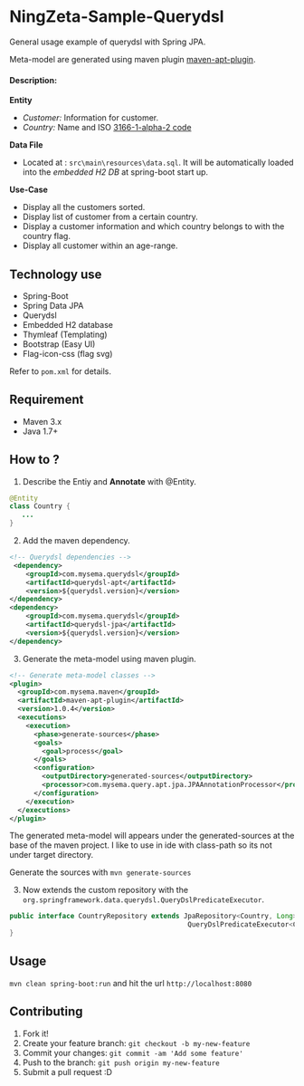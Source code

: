 # NingZeta-Sample-Querydsl

General usage example of querydsl with Spring JPA.

Meta-model are generated using maven plugin [maven-apt-plugin](https://github.com/querydsl/apt-maven-plugin).

#### Description:
**Entity**
* _Customer:_ Information for customer.
* _Country:_ Name and ISO [3166-1-alpha-2 code](http://www.iso.org/iso/country_names_and_code_elements)

**Data File**
* Located at : `src\main\resources\data.sql`. It will be automatically loaded into the _embedded H2 DB_ at spring-boot start up.

**Use-Case**
* Display all the customers sorted.
* Display list of customer from a certain country.
* Display a customer information and which country belongs to with the country flag.
* Display all customer within an age-range.

## Technology use
* Spring-Boot
* Spring Data JPA
* Querydsl
* Embedded H2 database
* Thymleaf (Templating)
* Bootstrap (Easy UI)
* Flag-icon-css (flag svg)

Refer to `pom.xml` for details.

## Requirement

* Maven 3.x
* Java 1.7+

## How to ?
1) Describe the Entiy and **Annotate** with @Entity.
```java
@Entity
class Country {
   ...
}
````
2) Add the maven dependency.
```xml
<!-- Querydsl dependencies -->
 <dependency>
	<groupId>com.mysema.querydsl</groupId>
	<artifactId>querydsl-apt</artifactId>
	<version>${querydsl.version}</version>
</dependency>
<dependency>
	<groupId>com.mysema.querydsl</groupId>
	<artifactId>querydsl-jpa</artifactId>
	<version>${querydsl.version}</version>
</dependency>
````
3) Generate the meta-model using maven plugin.
````xml
<!-- Generate meta-model classes -->
<plugin>
  <groupId>com.mysema.maven</groupId>
  <artifactId>maven-apt-plugin</artifactId>
  <version>1.0.4</version>
  <executions>
    <execution>
      <phase>generate-sources</phase>
      <goals>
        <goal>process</goal>
      </goals>
      <configuration>
        <outputDirectory>generated-sources</outputDirectory>
        <processor>com.mysema.query.apt.jpa.JPAAnnotationProcessor</processor>
      </configuration>
    </execution>
  </executions>
</plugin>
````
The generated meta-model will appears under the generated-sources at the base of the maven project. I like to use in ide with class-path so its not under target directory.

Generate the sources with `mvn generate-sources`

3) Now extends the custom repository with the `org.springframework.data.querydsl.QueryDslPredicateExecutor`.
````java
public interface CountryRepository extends JpaRepository<Country, Long>,
											QueryDslPredicateExecutor<Country>{
}
````


## Usage
`mvn clean spring-boot:run` and hit the url `http://localhost:8080`

## Contributing

1. Fork it!
2. Create your feature branch: `git checkout -b my-new-feature`
3. Commit your changes: `git commit -am 'Add some feature'`
4. Push to the branch: `git push origin my-new-feature`
5. Submit a pull request :D
